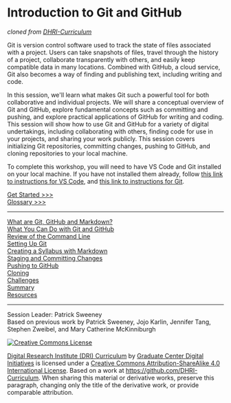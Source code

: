 # Introduction to Git and GitHub

_cloned from [DHRI-Curriculum](https://github.com/DHRI-Curriculum/git)_

Git is version control software used to track the state of files associated with a project. Users can take snapshots of files, travel through the history of a project, collaborate transparently with others, and easily keep compatible data in many locations. Combined with GitHub, a cloud service, Git also becomes a way of finding and publishing text, including writing and code.

In this session, we'll learn what makes Git such a powerful tool for both collaborative and individual projects. We will share a conceptual overview of Git and GitHub, explore fundamental concepts such as committing and pushing, and explore practical applications of GitHub for writing and coding. This session will show how to use Git and GitHub for a variety of digital undertakings, including collaborating with others, finding code for use in your projects, and sharing your work publicly. This session covers initializing Git repositories, committing changes, pushing to GitHub, and cloning repositories to your local machine.

To complete this workshop, you will need to have VS Code and Git installed on your local machine. If you have not installed them already, follow [this link to instructions for VS Code](https://github.com/DHRI-Curriculum/install/blob/master/sections/vscode.md), and [this link to instructions for Git](https://github.com/DHRI-Curriculum/install/blob/master/sections/git.md).

[Get Started >>>](sections/concept.md)  
[Glossary >>>](https://github.com/DHRI-Curriculum/glossary/blob/master/sections/git.md#git)  

-----

[What are Git, GitHub and Markdown?](sections/concept.md)  
[What You Can Do with Git and GitHub](sections/examples.md)  
[Review of the Command Line](sections/commandline.md)  
[Setting Up Git](sections/gitconfig.md)  
[Creating a Syllabus with Markdown](sections/markdown.md)  
[Staging and Committing Changes](sections/gitaction.md)  
[Pushing to GitHub](sections/github.md)  
[Cloning ](sections/cloning.md)  
[Challenges](sections/challenge.md)  
[Summary](sections/summary.md)  
[Resources](sections/resources.md)  

-----

Session Leader: Patrick Sweeney  
Based on previous work by Patrick Sweeney, Jojo Karlin, Jennifer Tang, Stephen Zweibel, and Mary Catherine McKinniburgh  

[![Creative Commons License](https://i.creativecommons.org/l/by-sa/4.0/88x31.png)](http://creativecommons.org/licenses/by-sa/4.0/)

[Digital Research Institute (DRI) Curriculum](http://purl.org/dc/terms/) by [Graduate Center Digital Initiatives](https://gcdi.commons.gc.cuny.edu/) is licensed under a [Creative Commons Attribution-ShareAlike 4.0 International License](http://creativecommons.org/licenses/by-sa/4.0/). Based on a work at <https://github.com/DHRI-Curriculum>. When sharing this material or derivative works, preserve this paragraph, changing only the title of the derivative work, or provide comparable attribution.
